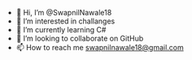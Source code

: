 - 👋 Hi, I’m @SwapnilNawale18
- 👀 I’m interested in challanges
- 🌱 I’m currently learning C#
- 💞️ I’m looking to collaborate on GitHub
- 📫 How to reach me swapnilnawale18@gmail.com

<!---
SwapnilNawale18/SwapnilNawale18 is a ✨ special ✨ repository because its `README.md` (this file) appears on your GitHub profile.
You can click the Preview link to take a look at your changes.
--->
